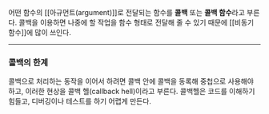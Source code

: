 어떤 함수의 [[아규먼트(argument)]]로 전달되는 함수를 **콜백** 또는 **콜백 함수**라고 부른다.
콜백을 이용하면 나중에 할 작업을 함수 형태로 전달해 줄 수 있기 때문에 [[비동기 함수]]에 많이 쓰인다.

---
### 콜백의 한계
콜백으로 처리하는 동작을 이어서 하려면 콜백 안에 콜백을 동록해 중첩으로 사용해야 하고, 이러한 현상을 콜백 헬(callback hell)이라고 부른다.
콜백헬은 코드를 이해하기 힘들고, 디버깅이나 테스트를 하기 어렵게 만든다.
